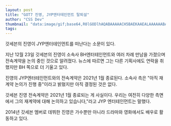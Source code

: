 ```yaml
---
layout: post
title: "GOT7 진영, JYP엔터테인먼트 탈퇴설"
author: "CSS Dev"
thumbnail: "data:image/gif;base64,R0lGODlhAQABAAAAACH5BAEKAAEALAAAAAABAAEAAAICTAEAOw=="
tags: 
---
```



갓세븐의 진영이 JYP엔터테인먼트를 떠난다는 소문이 있다.

지난 12월 23일 갓세븐의 진영이 소속사 BH엔터테인먼트와 여러 차례 만남을 가졌으며 전속계약을 논의 중인 것으로 알려졌다. 뉴스에 따르면 그는 다른 기획사에도 연락을 취했지만 BH 쪽으로 더 기울고 있다.

진영의 JYP엔터테인먼트와의 전속계약은 2021년 1월 종료된다. 소속사 측은 "아직 재계약 논의가 진행 중"이라고 밝혔지만 아직 결정된 것은 없다.

갓세븐 진영 전속계약은 2021년 1월 종료되는 게 사실이다. 우리는 여전히 다양한 측면에서 그의 재계약에 대해 논의하고 있습니다,"라고 JYP 엔터테인먼트는 말했다.

2014년 갓세븐 멤버로 데뷔한 진영은 가수뿐만 아니라 드라마와 영화에서도 배우로 활동하고 있다.